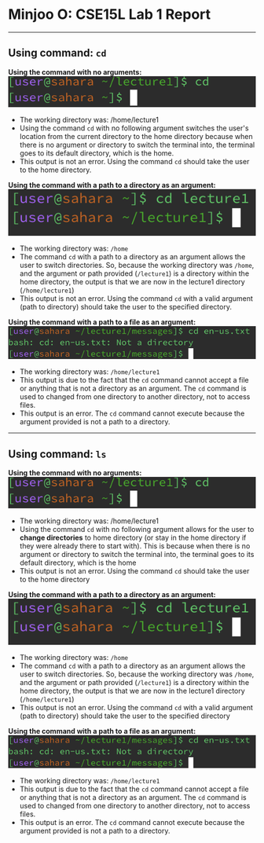 # Minjoo O: CSE15L Lab 1 Report
---
## Using command: `cd`

**Using the command with no arguments:** \
![Image](no-arg.png) 
* The working directory was: /home/lecture1
* Using the command `cd` with no following argument switches the user's location from the current directory to the home directory because when there is no argument or directory to switch the terminal into, the terminal goes to its default directory, which is the home.
* This output is not an error. Using the command `cd` should take the user to the home directory.
  
**Using the command with a path to a directory as an argument:** \
![Image](path-to-directory.png) 
* The working directory was: `/home`
* The command `cd` with a path to a directory as an argument allows the user to switch directories. So, because the working directory was `/home`, and the argument or path provided (`/lecture1`) is a directory within the home directory, the output is that we are now in the lecture1 directory (`/home/lecture1`)
* This output is not an error. Using the command `cd` with a valid argument (path to directory) should take the user to the specified directory.
  
**Using the command with a path to a file as an argument:** \
![Image](file-path.png)
* The working directory was: `/home/lecture1`
* This output is due to the fact that the `cd` command cannot accept a file or anything that is not a directory as an argument. The `cd` command is used to changed from one directory to another directory, not to access files.
* This output is an error. The `cd` command cannot execute because the argument provided is not a path to a directory.
  
---

## Using command: `ls`

**Using the command with no arguments:** \
![Image](no-arg.png) 
* The working directory was: /home/lecture1
* Using the command `cd` with no following argument allows for the user to **change directories** to home directory (or stay in the home directory if they were already there to start with). This is because when there is no argument or directory to switch the terminal into, the terminal goes to its default directory, which is the home
* This output is not an error. Using the command `cd` should take the user to the home directory
  
**Using the command with a path to a directory as an argument:** \
![Image](path-to-directory.png) 
* The working directory was: `/home`
* The command `cd` with a path to a directory as an argument allows the user to switch directories. So, because the working directory was `/home`, and the argument or path provided (`/lecture1`) is a directory within the home directory, the output is that we are now in the lecture1 directory (`/home/lecture1`)
* This output is not an error. Using the command `cd` with a valid argument (path to directory) should take the user to the specified directory 
  
**Using the command with a path to a file as an argument:** \
![Image](file-path.png)
* The working directory was: `/home/lecture1`
* This output is due to the fact that the `cd` command cannot accept a file or anything that is not a directory as an argument. The `cd` command is used to changed from one directory to another directory, not to access files.
* This output is an error. The `cd` command cannot execute because the argument provided is not a path to a directory.
